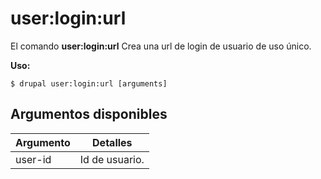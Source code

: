 # user:login:url
El comando **user:login:url** Crea una url de login de usuario de uso único.

**Uso:**
```
$ drupal user:login:url [arguments] 
```

## Argumentos disponibles
Argumento | Detalles
---------|-------------
user-id | Id de usuario.
